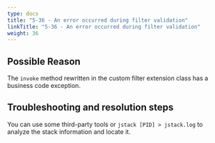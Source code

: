 ```yaml
---
type: docs
title: "5-36 - An error occurred during filter validation"
linkTitle: "5-36 - An error occurred during filter validation"
weight: 36
---
```


## Possible Reason

The `invoke` method rewritten in the custom filter extension class has a business code exception.

## Troubleshooting and resolution steps

You can use some third-party tools or `jstack [PID] > jstack.log` to analyze the stack information and locate it.

<p style="margin-top: 3rem;"> </p>
